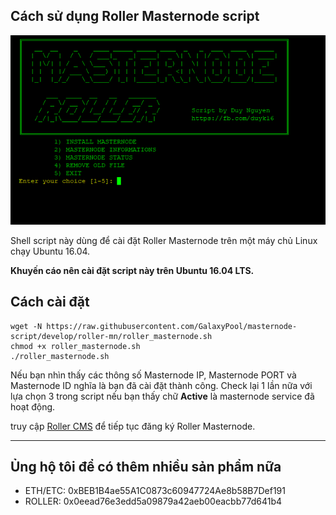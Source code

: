 ## Cách sử dụng Roller Masternode script

![banner](https://raw.githubusercontent.com/GalaxyPool/masternode-script/master/roller-mn/image/banner.png)

Shell script này dùng để cài đặt Roller Masternode trên một máy chủ Linux chạy Ubuntu 16.04.

**Khuyến cáo nên cài đặt script này trên Ubuntu 16.04 LTS.**

## Cách cài đặt

```
wget -N https://raw.githubusercontent.com/GalaxyPool/masternode-script/develop/roller-mn/roller_masternode.sh
chmod +x roller_masternode.sh
./roller_masternode.sh
```
Nếu bạn nhìn thấy các thông số Masternode IP, Masternode PORT và Masternode ID nghĩa là bạn đã cài đặt thành công.
Check lại 1 lần nữa với lựa chọn 3 trong script nếu bạn thấy chữ **Active** là masternode service đã hoạt động.

truy cập [Roller CMS](http://wallet.roller.today) để tiếp tục đăng ký Roller Masternode.

----------------------------------------

## Ủng hộ tôi để có thêm nhiều sản phẩm nữa

  * ETH/ETC: 0xBEB1B4ae55A1C0873c60947724Ae8b58B7Def191
  * ROLLER: 0x0eead76e3edd5a09879a42aeb00eacbb77d641b4
